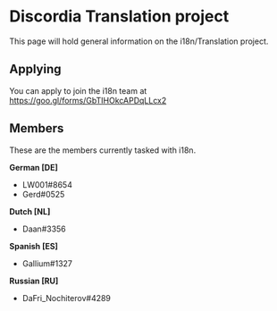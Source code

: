 <!-- TITLE: i18n -->
<!-- SUBTITLE: Translating the Discord Wiki -->

# Discordia Translation project
This page will hold general information on the i18n/Translation project.

## Applying

You can apply to join the i18n team at https://goo.gl/forms/GbTIHOkcAPDqLLcx2

## Members
These are the members currently tasked with i18n.

**German [DE]**
* LW001#8654
* Gerd#0525

**Dutch [NL]**
* Daan#3356

**Spanish [ES]**
* Gallium#1327

**Russian [RU]**
* DaFri_Nochiterov#4289